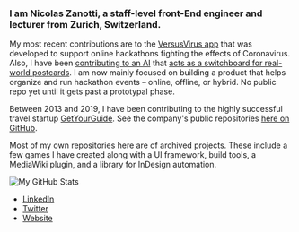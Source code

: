 ### I am Nicolas Zanotti, a staff-level front-End engineer and lecturer from Zurich, Switzerland.

My most recent contributions are to the [VersusVirus app](https://github.com/VersusVirus-Hackathons/VersusVirus-App) that was developed to support online hackathons fighting the effects of Coronavirus. Also, I have been [contributing to an AI](https://github.com/THEPortatCERN/Hackathon2020-Pier51) that [acts as a switchboard for real-world postcards](https://youtu.be/nA6qdSLcoeY?t=4906). I am now mainly focused on building a product that helps organize and run hackathon events – online, offline, or hybrid. No public repo yet until it gets past a prototypal phase.

Between 2013 and 2019, I have been contributing to the highly successful travel startup [GetYourGuide](https://www.getyourguide.com). See the company's public repositories [here on GitHub](https://github.com/GetYourGuide).

Most of my own repositories here are of archived projects. These include a few games I have created along with a UI framework, build tools, a MediaWiki plugin, and a library for InDesign automation.

![My GitHub Stats](https://github-readme-stats.vercel.app/api?username=NicolasZanotti&show_icons=true&hide=stars)

* [LinkedIn](https://www.linkedin.com/in/nicolas-zanotti/)
* [Twitter](https://twitter.com/NicolasZanotti)
* [Website](https://nicolaszanotti.com/)

